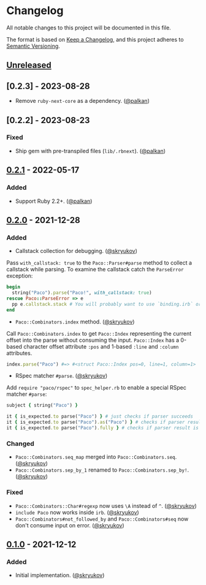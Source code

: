 # Changelog

All notable changes to this project will be documented in this file.

The format is based on [Keep a Changelog],
and this project adheres to [Semantic Versioning].

## [Unreleased]

## [0.2.3] - 2023-08-28

- Remove `ruby-next-core` as a dependency. ([@palkan][])

## [0.2.2] - 2023-08-23

### Fixed

- Ship gem with pre-transpiled files (`lib/.rbnext`). ([@palkan][])

## [0.2.1] - 2022-05-17

### Added

- Support Ruby 2.2+. ([@palkan])

## [0.2.0] - 2021-12-28

### Added

- Callstack collection for debugging. ([@skryukov])

Pass `with_callstack: true` to the `Paco::Parser#parse` method to collect a callstack while parsing. To examine the callstack catch the `ParseError` exception:

```ruby
begin
  string("Paco").parse("Paco!", with_callstack: true)
rescue Paco::ParseError => e
  pp e.callstack.stack # You will probably want to use `binding.irb` or `binding.pry`
end
```

- `Paco::Combinators.index` method. ([@skryukov])

Call `Paco::Combinators.index` to get `Paco::Index` representing the current offset into the parse without consuming the input.
`Paco::Index` has a 0-based character offset attribute `:pos` and 1-based `:line` and `:column` attributes.

```ruby
index.parse("Paco") #=> #<struct Paco::Index pos=0, line=1, column=1> 
```

- RSpec matcher `#parse`. ([@skryukov])

Add `require "paco/rspec"` to `spec_helper.rb` to enable a special RSpec matcher `#parse`:

```ruby
subject { string("Paco") }

it { is_expected.to parse("Paco") } # just checks if parser succeeds
it { is_expected.to parse("Paco").as("Paco") } # checks if parser result is eq to value passed to `#as`
it { is_expected.to parse("Paco").fully } # checks if parser result is the same as value passed to `#parse`
```

### Changed

- `Paco::Combinators.seq_map` merged into `Paco::Combinators.seq`. ([@skryukov])
- `Paco::Combinators.sep_by_1` renamed to `Paco::Combinators.sep_by!`. ([@skryukov])

### Fixed

- `Paco::Combinators::Char#regexp` now uses `\A` instead of `^`. ([@skryukov])
- `include Paco` now works inside `irb`. ([@skryukov])
- `Paco::Combinators#not_followed_by` and `Paco::Combinators#seq` now don't consume input on error. ([@skryukov])

## [0.1.0] - 2021-12-12

### Added

- Initial implementation. ([@skryukov])

[@skryukov]: https://github.com/skryukov
[@palkan]: https://github.com/palkan

[Unreleased]: https://github.com/skryukov/paco/compare/v0.2.1...HEAD
[0.2.1]: https://github.com/skryukov/paco/compare/v0.2.0...v0.2.1
[0.2.0]: https://github.com/skryukov/paco/compare/v0.1.0...v0.2.0
[0.1.0]: https://github.com/skryukov/paco/commits/v0.1.0

[Keep a Changelog]: https://keepachangelog.com/en/1.0.0/
[Semantic Versioning]: https://semver.org/spec/v2.0.0.html
